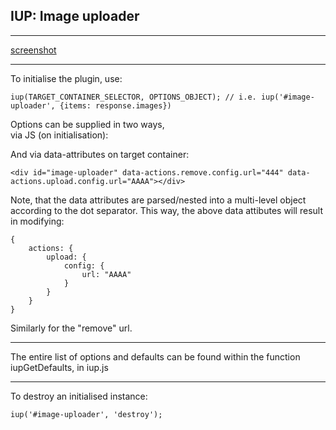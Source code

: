 ## IUP: Image uploader  

-----------------  
[screenshot]


----------------  
To initialise the plugin, use:  
```
iup(TARGET_CONTAINER_SELECTOR, OPTIONS_OBJECT); // i.e. iup('#image-uploader', {items: response.images})
```  

Options can be supplied in two ways,  
via JS (on initialisation):

And via data-attributes on target container:  
```
<div id="image-uploader" data-actions.remove.config.url="444" data-actions.upload.config.url="AAAA"></div>  
```   

Note, that the data attributes are parsed/nested into a multi-level object according to the dot separator. This way,
the above data attibutes will result in modifying:   
```
{
    actions: {
        upload: {
            config: {
                url: "AAAA"
            }
        }
    }
}
```  

Similarly for the "remove" url.  

------------------  

The entire list of options and defaults can be found within the function iupGetDefaults, in iup.js

------------------  


To destroy an initialised instance:  
```
iup('#image-uploader', 'destroy');
```   

[screenshot]: https://raw.githubusercontent.com/lesh1k/iup/master/screenshot.png
